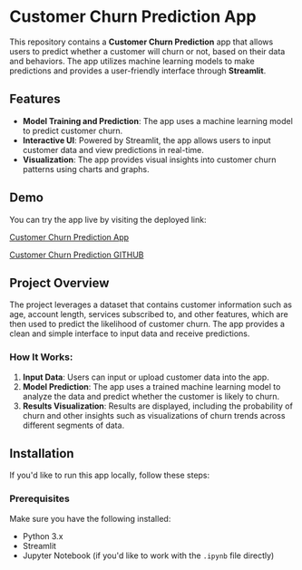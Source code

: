 # Customer Churn Prediction App

This repository contains a **Customer Churn Prediction** app that allows users to predict whether a customer will churn or not, based on their data and behaviors. The app utilizes machine learning models to make predictions and provides a user-friendly interface through **Streamlit**.

## Features

- **Model Training and Prediction**: The app uses a machine learning model to predict customer churn.
- **Interactive UI**: Powered by Streamlit, the app allows users to input customer data and view predictions in real-time.
- **Visualization**: The app provides visual insights into customer churn patterns using charts and graphs.
  
## Demo

You can try the app live by visiting the deployed link:

[Customer Churn Prediction App](https://kayfa-customer-churn-2025.streamlit.app/)


[Customer Churn Prediction GITHUB](https://github.com/SaraDiab/kayfa-customer-churn)


## Project Overview

The project leverages a dataset that contains customer information such as age, account length, services subscribed to, and other features, which are then used to predict the likelihood of customer churn. The app provides a clean and simple interface to input data and receive predictions.

### How It Works:
1. **Input Data**: Users can input or upload customer data into the app.
2. **Model Prediction**: The app uses a trained machine learning model to analyze the data and predict whether the customer is likely to churn.
3. **Results Visualization**: Results are displayed, including the probability of churn and other insights such as visualizations of churn trends across different segments of data.

## Installation

If you'd like to run this app locally, follow these steps:

### Prerequisites

Make sure you have the following installed:
- Python 3.x
- Streamlit
- Jupyter Notebook (if you'd like to work with the `.ipynb` file directly)
